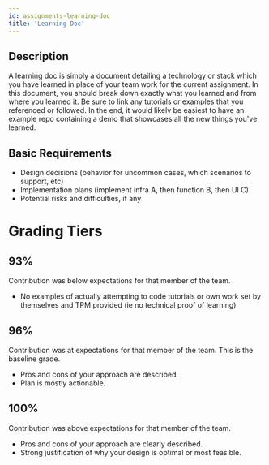```yaml
---
id: assignments-learning-doc
title: 'Learning Doc'
---
```


## Description

A learning doc is simply a document detailing a technology or stack which you
have learned in place of your team work for the current assignment. In this
document, you should break down exactly what you learned and from where you
learned it. Be sure to link any tutorials or examples that you referenced or
followed. In the end, it would likely be easiest to have an example repo
containing a demo that showcases all the new things you've learned.

## Basic Requirements

- Design decisions (behavior for uncommon cases, which scenarios to support, etc)
- Implementation plans (implement infra A, then function B, then UI C)
- Potential risks and difficulties, if any

# Grading Tiers

## 93%

Contribution was below expectations for that member of the team.

- No examples of actually attempting to code tutorials or own work set by themselves and TPM provided (ie no technical proof of learning)

## 96%

Contribution was at expectations for that member of the team. This is the baseline grade.

- Pros and cons of your approach are described.
- Plan is mostly actionable.

## 100%

Contribution was above expectations for that member of the team.

- Pros and cons of your approach are clearly described.
- Strong justification of why your design is optimal or most feasible.
